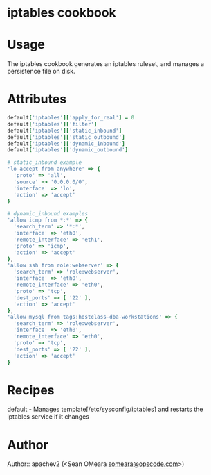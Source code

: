 # iptables cookbook

# Usage
The iptables cookbook generates an iptables ruleset, and manages a
persistence file on disk. 

# Attributes
```ruby
default['iptables']['apply_for_real'] = 0
default['iptables']['filter']
default['iptables']['static_inbound']
default['iptables']['static_outbound']
default['iptables']['dynamic_inbound']
default['iptables']['dynamic_outbound']
```

```ruby
# static_inbound example
'lo accept from anywhere' => {
  'proto' => 'all',
  'source' => '0.0.0.0/0',
  'interface' => 'lo',
  'action' => 'accept'
}

# dynamic_inbound examples
'allow icmp from *:*' => {
  'search_term' => '*:*',
  'interface' => 'eth0',
  'remote_interface' => 'eth1',
  'proto' => 'icmp',
  'action' => 'accept'
},
'allow ssh from role:webserver' => {
  'search_term' => 'role:webserver',
  'interface' => 'eth0',
  'remote_interface' => 'eth0',
  'proto' => 'tcp',
  'dest_ports' => [ '22' ],
  'action' => 'accept'
},
'allow mysql from tags:hostclass-dba-workstations' => {
  'search_term' => 'role:webserver',
  'interface' => 'eth0',
  'remote_interface' => 'eth0',
  'proto' => 'tcp',
  'dest_ports' => [ '22' ],
  'action' => 'accept'
}
```

# Recipes
default - Manages template[/etc/sysconfig/iptables] and restarts the iptables service if it changes

# Author
Author:: apachev2 (<Sean OMeara <someara@opscode.com>>)
